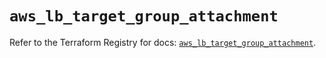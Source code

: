 # `aws_lb_target_group_attachment`

Refer to the Terraform Registry for docs: [`aws_lb_target_group_attachment`](https://registry.terraform.io/providers/hashicorp/aws/6.8.0/docs/resources/lb_target_group_attachment).
